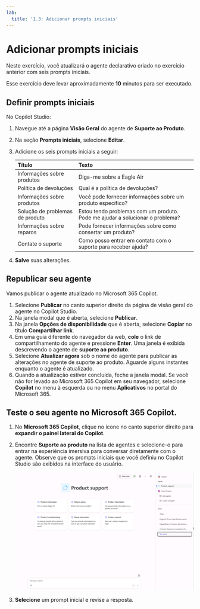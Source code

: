 ```yaml
---
lab:
  title: '1.3: Adicionar prompts iniciais'
---
```


# Adicionar prompts iniciais

Neste exercício, você atualizará o agente declarativo criado no exercício anterior com seis prompts iniciais.

Esse exercício deve levar aproximadamente **10** minutos para ser executado.

## Definir prompts iniciais

No Copilot Studio:

1. Navegue até a página **Visão Geral** do agente de **Suporte ao Produto**.
1. Na seção **Prompts iniciais**, selecione **Editar**.
1. Adicione os seis prompts iniciais a seguir:

      | Título                  | Texto                                              |
      |------------------------|--------------------------------------------------|
      | Informações sobre produtos    | Diga-me sobre a Eagle Air                          |
      | Política de devoluções         | Qual é a política de devoluções?                      |
      | Informações sobre produtos    | Você pode fornecer informações sobre um produto específico? |
      | Solução de problemas de produto| Estou tendo problemas com um produto. Pode me ajudar a solucionar o problema? |
      | Informações sobre reparos     | Pode fornecer informações sobre como consertar um produto? |
      | Contate o suporte        | Como posso entrar em contato com o suporte para receber ajuda?              |

1. **Salve** suas alterações.

## Republicar seu agente

Vamos publicar o agente atualizado no Microsoft 365 Copilot.

1. Selecione **Publicar** no canto superior direito da página de visão geral do agente no Copilot Studio.
1. Na janela modal que é aberta, selecione **Publicar**.
1. Na janela **Opções de disponibilidade** que é aberta, selecione **Copiar** no título **Compartilhar link**.
1. Em uma guia diferente do navegador da web, **cole** o link de compartilhamento do agente e pressione **Enter**. Uma janela é exibida descrevendo o agente de **suporte ao produto**.
1. Selecione **Atualizar agora** sob o nome do agente para publicar as alterações no agente de suporte ao produto. Aguarde alguns instantes enquanto o agente é atualizado.
1. Quando a atualização estiver concluída, feche a janela modal. Se você não for levado ao Microsoft 365 Copilot em seu navegador, selecione **Copilot** no menu à esquerda ou no menu **Aplicativos** no portal do Microsoft 365.

## Teste o seu agente no Microsoft 365 Copilot.

1. No **Microsoft 365 Copilot**, clique no ícone no canto superior direito para **expandir o painel lateral do Copilot**.
1. Encontre **Suporte ao produto** na lista de agentes e selecione-o para entrar na experiência imersiva para conversar diretamente com o agente. Observe que os prompts iniciais que você definiu no Copilot Studio são exibidos na interface do usuário.

    ![Captura de tela do Microsoft 365 Copilot no Microsoft Edge mostrando os prompts iniciais do agente de Suporte ao Produto.](../Media/product-support-starter-prompts.png)
1. **Selecione** um prompt inicial e revise a resposta.
